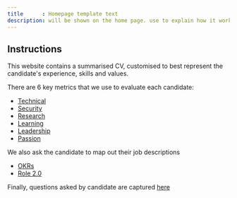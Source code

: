 ```yaml
---
title      : Homepage template text
description: will be shown on the home page. use to explain how it works and link to the most important sections
---
```


## Instructions

This website contains a summarised CV, customised to best represent the candidate's experience, skills and values.

There are 6 key metrics that we use to evaluate each candidate:

 - [Technical](/qualities/technical)
 - [Security](/qualities/security)
 - [Research](/qualities/research)
 - [Learning](/qualities/learning)
 - [Leadership](/qualities/leadership)
 - [Passion](/qualities/passion)



We also ask the candidate to map out their job descriptions

 - [OKRs](/role/okr)
 - [Role 2.0](/role/role-2-0)

Finally, questions asked by candidate are captured [here](/questions)

